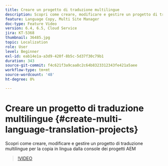 ```yaml
---
title: Creare un progetto di traduzione multilingue
description: Scopri come creare, modificare e gestire un progetto di traduzione multilingue per la copia in lingua dalla console dei progetti AEM
feature: Language Copy, Multi Site Manager
doc-type: Feature Video
version: 6.4, 6.5, Cloud Service
jira: KT-5368
thumbnail: 36485.jpg
topic: Localization
role: User
level: Beginner
exl-id: eab14e1a-a3d9-420f-8b5c-5d37f30c79b1
duration: 343
source-git-commit: f4c621f3a9caa8c2c64b8323312343fe421a5aee
workflow-type: tm+mt
source-wordcount: '48'
ht-degree: 0%

---
```


# Creare un progetto di traduzione multilingue {#create-multi-language-translation-projects}

Scopri come creare, modificare e gestire un progetto di traduzione multilingue per la copia in lingua dalla console dei progetti AEM

>[!VIDEO](https://video.tv.adobe.com/v/36485?quality=12&learn=on)
